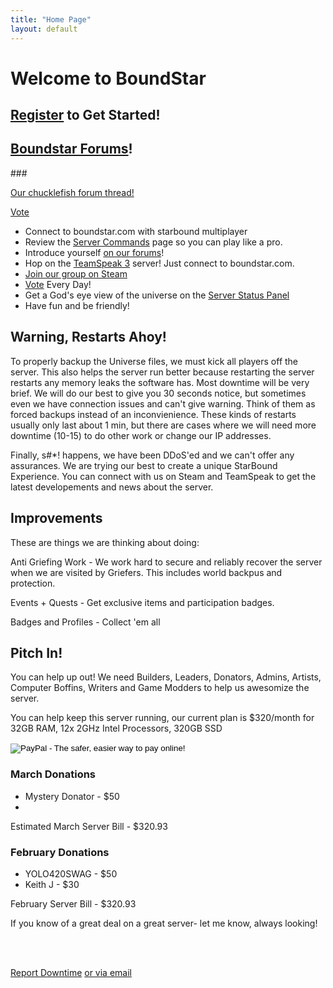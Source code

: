 ```yaml
---
title: "Home Page"
layout: default
---
```



# Welcome to BoundStar

## <a href="http://forum.boundstar.com/register" target="_blank">Register</a> to Get Started!

## <a href="http://forum.boundstar.com" target="_blank">Boundstar Forums</a>!
###<p><a href="http://community.playstarbound.com/index.php?threads/boundstar-an-open-starbound-server.60797/">Our chucklefish forum thread!</a></p>
<script src="http://starbound-servers.net/embed.js?id=313&type=votes&size=small"></script>
<a href="http://starbound.serverlister.com/servers/c5a04864813d222e29b170b0a8220538/boundstar#vote" data-srv="c5a04864813d222e29b170b0a8220538" class="sl-vote-button">Vote</a><br />
<script>!function(d,s,id){var js;var fjs=d.getElementsByTagName(s)[0];if(!d.getElementById(id)){js=d.createElement(s);js.id=id;js.src="http://platform.serverlister.com/votebutton.js";fjs.parentNode.insertBefore(js,fjs);}}(document,"script","sl-platform");</script>


 * Connect to boundstar.com with starbound multiplayer
 * Review the [Server Commands](/commands.html) page so you can play like a pro.
 * Introduce yourself [on our forums](http://forum.boundstar.com)!
 * Hop on the [TeamSpeak 3](http://teamspeak.com/?page=downloads) server! Just connect to boundstar.com.
 * [Join our group on Steam](http://steamcommunity.com/groups/boundstarserver)
 * [Vote](http://starbound-servers.net/server/313/vote/) Every Day!
 * Get a God's eye view of the universe on the [Server Status Panel](/status)
 * Have fun and be friendly!


## Warning, Restarts Ahoy!

To properly backup the Universe files, we must kick all players off the server. This also helps the server run better because restarting the server restarts any memory leaks the software has. Most downtime will be very brief. We will do our best to give you 30 seconds notice, but sometimes even we have connection issues and can't give warning. Think of them as forced backups instead of an inconvienience. These kinds of restarts usually only last about 1 min, but there are cases where we will need more downtime (10-15) to do other work or change our IP addresses.

Finally, s#*! happens, we have been DDoS'ed and we can't offer any assurances. We are trying our best to create a unique StarBound Experience. You can connect with us on Steam and TeamSpeak to get the latest developements and news about the server.



## Improvements

These are things we are thinking about doing:

Anti Griefing Work - We work hard to secure and reliably recover the server when we are visited by Griefers. This includes world backpus and protection. 

Events + Quests - Get exclusive items and participation badges.

Badges and Profiles - Collect 'em all


## Pitch In!

You can help up out! We need Builders, Leaders, Donators, Admins, Artists, Computer Boffins, Writers and Game Modders to help us awesomize the server.

You can help keep this server running, our current plan is $320/month for 32GB RAM, 12x 2GHz Intel Processors, 320GB SSD
<form action="https://www.paypal.com/cgi-bin/webscr" method="post" target="_top">
	<input type="hidden" name="cmd" value="_s-xclick">
	<input type="hidden" name="hosted_button_id" value="9HGYPBBJV8954">
	<input type="image" src="https://www.paypalobjects.com/en_US/i/btn/btn_donate_LG.gif" border="0" name="submit" alt="PayPal - The safer, easier way to pay online!">
	<img alt="" border="0" src="https://www.paypalobjects.com/en_US/i/scr/pixel.gif" width="1" height="1">
</form>
<h3>March Donations</h3>
<ul>
	<li>Mystery Donator - $50<li>
</ul>
<p>Estimated March Server Bill - $320.93</p>
<h3>February Donations</h3>
<ul>
	<li>YOLO420SWAG - $50</li>
	<li>Keith J - $30</li>
</ul>
<p>February Server Bill - $320.93</p>

<p>If you know of a great deal on a great server- let me know, always looking!</p>
<br />

<!-- <i class="fa fa-money" style="font-size: 50px;"></i> -->

<a class="twitter" title="Twitter" href="http://twitter.com/home/?status=@MasonYoung - The server is "><i class="fa fa-twitter" style="font-size: 60px;"></i><br />Report Downtime</a>
<a href="mailto:masondyoung@gmail.com?Subject=Boundstar is down dawg!" target="_top">or via email</a>
